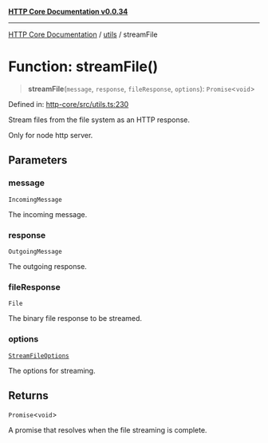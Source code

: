 [**HTTP Core Documentation v0.0.34**](../../README.md)

***

[HTTP Core Documentation](../../modules.md) / [utils](../README.md) / streamFile

# Function: streamFile()

> **streamFile**(`message`, `response`, `fileResponse`, `options`): `Promise`\<`void`\>

Defined in: [http-core/src/utils.ts:230](https://github.com/stonemjs/http-core/blob/31e23030575a56f9e3df3cf0d1fec6cbcbb56275/src/utils.ts#L230)

Stream files from the file system as an HTTP response.

Only for node http server.

## Parameters

### message

`IncomingMessage`

The incoming message.

### response

`OutgoingMessage`

The outgoing response.

### fileResponse

`File`

The binary file response to be streamed.

### options

[`StreamFileOptions`](../../declarations/type-aliases/StreamFileOptions.md)

The options for streaming.

## Returns

`Promise`\<`void`\>

A promise that resolves when the file streaming is complete.
